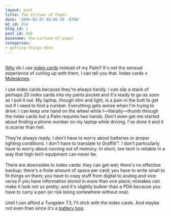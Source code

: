 ```yaml
---
layout: post
title: The Virtues of Paper
date: '2005-02-07 05:06:39 -0700'
mt_id: 854
blog_id: 1
post_id: 854
basename: the-virtues-of-paper
categories:
- getting-things-done
---
```

<br /><a href="http://www.douglasjohnston.net/weblog/index.php/archives/2005/02/07/extinct">Why</a> do I use <a href="/blogs/bblog/archives/getting-things-done-updat.cfm">index cards</a> instead of my Palm? It's not the sensual experience of curling up with them, I can tell you that. Index cards &#x2260; <a href="http://www.moleskine.com/eng/">Moleskines</a>.<br /><br />I use index cards because they're always handy. I can slip a stack of perhaps 20 index cards into my pants pocket and it's ready to go as soon as I pull it out. My laptop, though slim and light, is a pain in the butt to get out if I need to find a number. Everything gets worse when I'm trying to drive: I can keep one hand on the wheel while I&#x2014;literally&#x2014;thumb through the index cards but a Palm requires two hands. Don't even get me started about finding a phone number on my laptop while driving. I've done it and it is scarier than hell.<br /><br />They're always ready. I don't have to worry about batteries or proper lighting conditions. I don't have to translate to Graffiti&#x2122;. I don't particularly have to worry about running out of memory. In short, low tech is reliable in a way that high tech equipment can never be.<br /><br />There are downsides to index cards: they can get wet; there's no effective backup; there's a finite amount of space per card; you have to write small to fit things on them; you have to copy stuff from digital to analog and vice versa if you have information stored in more than one place; mistakes can make it look not so pretty; and it's slightly bulkier than a PDA because you have to carry a pen (or risk being somewhere without one).<br /><br />Until I can afford a Tungsten T3, I'll stick with the index cards. And maybe not even then since it's a <a href="http://www.macaddict.com/issues/0402/rev.tungsten.html">battery hog</a>.<br /><br /><br />
